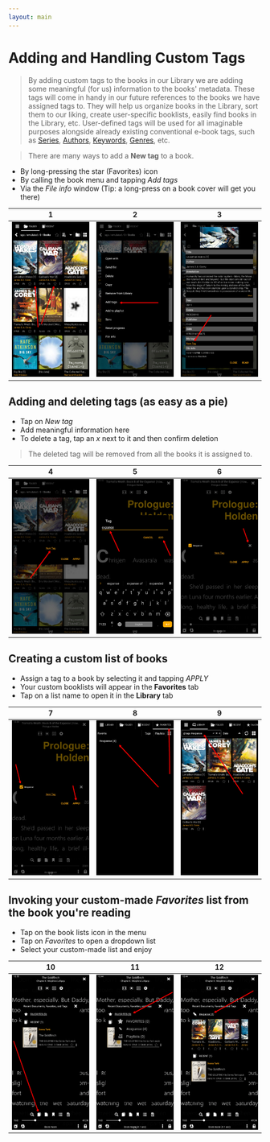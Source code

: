 ```yaml
---
layout: main
---
```


# Adding and Handling Custom Tags

> By adding custom tags to the books in our Library we are adding some meaningful (for us) information to the books' metadata. These tags will come in handy in our future references to the books we have assigned tags to. They will help us organize books in the Library, sort them to our liking, create user-specific booklists, easily find books in the Library, etc.
> User-defined tags will be used for all imaginable purposes alongside already existing conventional e-book tags, such as [Series](), [Authors](), [Keywords](), [Genres](), etc.

> There are many ways to add a **New tag** to a book.

* By long-pressing the star (Favorites) icon
* By calling the book menu and tapping _Add tags_
* Via the _File info_ window (Tip: a long-press on a book cover will get you there)

|1|2|3|
|-|-|-|
|![](1.png)|![](2.png)|![](3.png)|

## Adding and deleting tags (as easy as a pie)

* Tap on _New tag_
* Add meaningful information here
* To delete a tag, tap an _x_ next to it and then confirm deletion
> The deleted tag will be removed from all the books it is assigned to.

|4|5|6|
|-|-|-|
|![](4.png)|![](5.png)|![](6.png)|

## Creating a custom list of books

* Assign a tag to a book by selecting it and tapping _APPLY_
* Your custom booklists will appear in the **Favorites** tab
* Tap on a list name to open it in the **Library** tab

|7|8|9|
|-|-|-|
|![](7.png)|![](8.png)|![](9.png)|

## Invoking your custom-made _Favorites_ list from the book you're reading

* Tap on the book lists icon in the menu
* Tap on _Favorites_ to open a dropdown list
* Select your custom-made list and enjoy

|10|11|12|
|-|-|-|
|![](10.png)|![](11.png)|![](12.png)|
